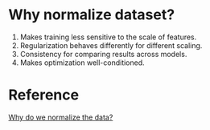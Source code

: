 # Why normalize dataset?
1. Makes training less sensitive to the scale of features.
2. Regularization behaves differently for different scaling.
3. Consistency for comparing results across models.
4. Makes optimization well-conditioned.
# Reference
[Why do we normalize the data?](https://www.quora.com/Why-do-we-normalize-the-data)
